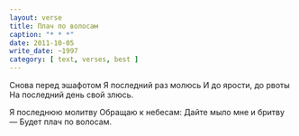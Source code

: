 ```yaml
---
layout: verse
title: Плач по волосам
caption: "* * *"
date: 2011-10-05
write_date: ~1997
category: [ text, verses, best ]
---
```

Снова перед эшафотом
Я последний раз молюсь
И до ярости, до рвоты
На последний день свой злюсь.

Я последнюю молитву
Обращаю к небесам:
Дайте мыло мне и бритву —
Будет плач по волосам.
